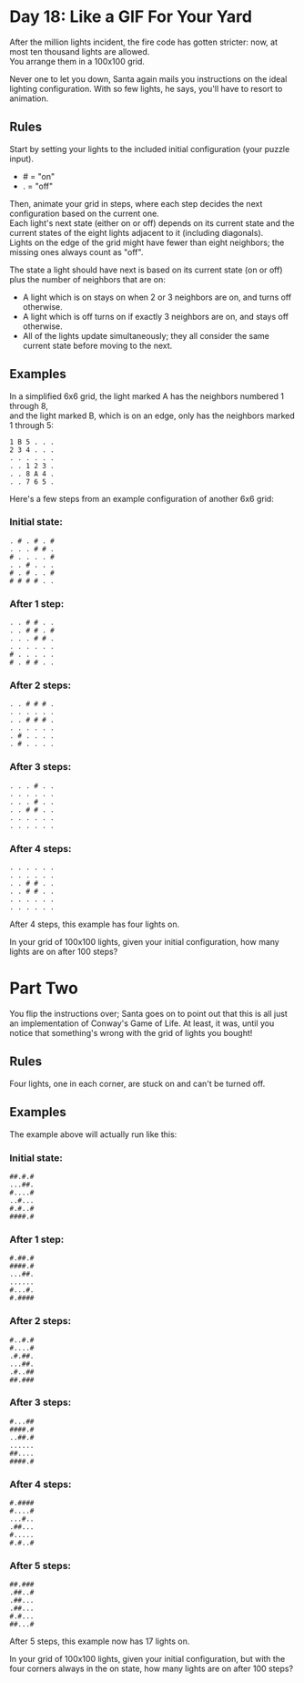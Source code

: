 # Day 18: Like a GIF For Your Yard

After the million lights incident, the fire code has gotten stricter: now, at most ten thousand lights are allowed. <br>
You arrange them in a 100x100 grid.

Never one to let you down, Santa again mails you instructions on the ideal lighting configuration. With so few lights, he says, you'll have to resort to animation.

## Rules

Start by setting your lights to the included initial configuration (your puzzle input). 

* \# = "on"
* . = "off"

Then, animate your grid in steps, where each step decides the next configuration based on the current one. <br>
Each light's next state (either on or off) depends on its current state and the current states of the eight lights adjacent to it (including diagonals). <br>
Lights on the edge of the grid might have fewer than eight neighbors; the missing ones always count as "off".

The state a light should have next is based on its current state (on or off) plus the number of neighbors that are on:

* A light which is on stays on when 2 or 3 neighbors are on, and turns off otherwise.
* A light which is off turns on if exactly 3 neighbors are on, and stays off otherwise.
* All of the lights update simultaneously; they all consider the same current state before moving to the next.

## Examples

In a simplified 6x6 grid, the light marked A has the neighbors numbered 1 through 8, <br>
and the light marked B, which is on an edge, only has the neighbors marked 1 through 5:

```
1 B 5 . . .
2 3 4 . . .
. . . . . .
. . 1 2 3 .
. . 8 A 4 .
. . 7 6 5 .
```

Here's a few steps from an example configuration of another 6x6 grid:

### Initial state:
```
. # . # . #
. . . # # .
# . . . . #
. . # . . .
# . # . . #
# # # # . .
```

### After 1 step:
```
. . # # . .
. . # # . #
. . . # # .
. . . . . .
# . . . . .
# . # # . .
```

### After 2 steps:
```
. . # # # .
. . . . . .
. . # # # .
. . . . . .
. # . . . .
. # . . . .
```

### After 3 steps:
```
. . . # . .
. . . . . .
. . . # . . 
. . # # . .
. . . . . .
. . . . . .
```

### After 4 steps:
```
. . . . . .
. . . . . .
. . # # . .
. . # # . .
. . . . . .
. . . . . .
```

After 4 steps, this example has four lights on.

In your grid of 100x100 lights, given your initial configuration, how many lights are on after 100 steps?

# Part Two

You flip the instructions over; Santa goes on to point out that this is all just an implementation of Conway's Game of Life. 
At least, it was, until you notice that something's wrong with the grid of lights you bought!

## Rules

Four lights, one in each corner, are stuck on and can't be turned off. <br>

## Examples

The example above will actually run like this:

### Initial state:

```
##.#.#
...##.
#....#
..#...
#.#..#
####.#
```

### After 1 step:
```
#.##.#
####.#
...##.
......
#...#.
#.####
```

### After 2 steps:
```
#..#.#
#....#
.#.##.
...##.
.#..##
##.###
```

### After 3 steps:
```
#...##
####.#
..##.#
......
##....
####.#
```

### After 4 steps:
```
#.####
#....#
...#..
.##...
#.....
#.#..#
```

### After 5 steps:
```
##.###
.##..#
.##...
.##...
#.#...
##...#
```

After 5 steps, this example now has 17 lights on.

In your grid of 100x100 lights, given your initial configuration, but with the four corners always in the on state, how many lights are on after 100 steps?